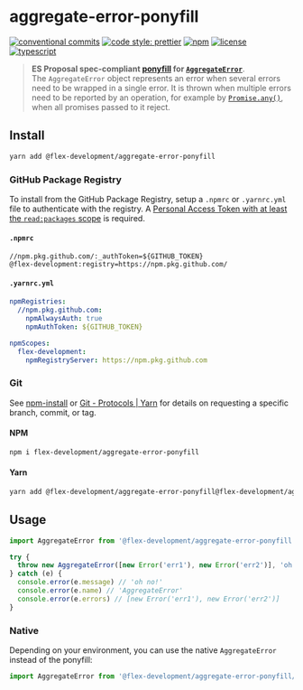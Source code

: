 # aggregate-error-ponyfill

[![conventional commits](https://img.shields.io/badge/conventional%20commits-1.0.0-yellow.svg)](https://conventionalcommits.org)
[![code style: prettier](https://img.shields.io/badge/code_style-prettier-ff69b4.svg)](https://github.com/prettier/prettier)
[![npm](https://img.shields.io/npm/v/@flex-development/aggregate-error-ponyfill.svg)](https://npmjs.com/package/@flex-development/aggregate-error-ponyfill)
[![license](https://img.shields.io/github/license/flex-development/aggregate-error-ponyfill.svg)](LICENSE.md)
[![typescript](https://badgen.net/badge/-/typescript?color=2a72bc&icon=typescript&label)](https://typescriptlang.org)

> **ES Proposal spec-compliant [ponyfill][1] for [`AggregateError`][2]**.\
> The `AggregateError` object represents an error when several errors need to be
> wrapped in a single error. It is thrown when multiple errors need to be
> reported by an operation, for example by [`Promise.any()`][3], when all
> promises passed to it reject.

## Install

```sh
yarn add @flex-development/aggregate-error-ponyfill
```

### GitHub Package Registry

To install from the GitHub Package Registry, setup a `.npmrc` or `.yarnrc.yml`
file to authenticate with the registry. A [Personal Access Token with at least
the `read:packages` scope][4] is required.

#### `.npmrc`

```utf-8
//npm.pkg.github.com/:_authToken=${GITHUB_TOKEN}
@flex-development:registry=https://npm.pkg.github.com/
```

#### `.yarnrc.yml`

```yaml
npmRegistries:
  //npm.pkg.github.com:
    npmAlwaysAuth: true
    npmAuthToken: ${GITHUB_TOKEN}

npmScopes:
  flex-development:
    npmRegistryServer: https://npm.pkg.github.com
```

### Git

See [npm-install][5] or [Git - Protocols | Yarn][6] for details on requesting a
specific branch, commit, or tag.

#### NPM

```sh
npm i flex-development/aggregate-error-ponyfill
```

#### Yarn

```sh
yarn add @flex-development/aggregate-error-ponyfill@flex-development/aggregate-error-ponyfill
```

## Usage

```typescript
import AggregateError from '@flex-development/aggregate-error-ponyfill'

try {
  throw new AggregateError([new Error('err1'), new Error('err2')], 'oh no!')
} catch (e) {
  console.error(e.message) // 'oh no!'
  console.error(e.name) // 'AggregateError'
  console.error(e.errors) // [new Error('err1'), new Error('err2')]
}
```

### Native

Depending on your environment, you can use the native `AggregateError` instead
of the ponyfill:

```typescript
import AggregateError from '@flex-development/aggregate-error-ponyfill/native'
```

[1]: https://github.com/sindresorhus/ponyfill
[2]:
    https://developer.mozilla.org/docs/Web/JavaScript/Reference/Global_Objects/AggregateError
[3]: https://developer.mozilla.org/docs/Web/JavaScript/Reference/Global_Objects/Promise/any
[4]:
  https://docs.github.com/packages/learn-github-packages/about-permissions-for-github-packages#about-scopes-and-permissions-for-package-registries
[5]: https://docs.npmjs.com/cli/v8/commands/npm-install#description
[6]: https://yarnpkg.com/features/protocols#git

